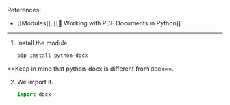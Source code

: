 References:
- [[Modules]], [[🌳 Working with PDF Documents in Python]]

---

1. Install the module.

	``` py
	pip install python-docx
	```
==Keep in mind that python-docx is different from docx==.
	
2. We import it.

	```py
	import docx
	```
